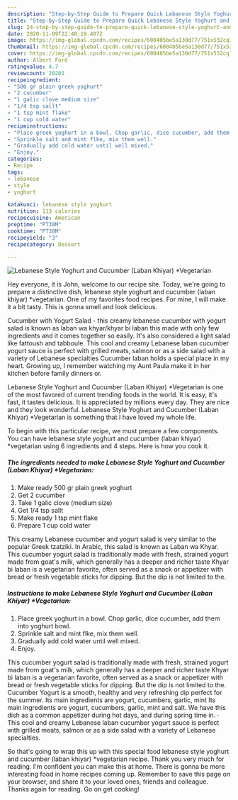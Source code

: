 ```yaml
---
description: "Step-by-Step Guide to Prepare Quick Lebanese Style Yoghurt and Cucumber (Laban Khiyar) *Vegetarian"
title: "Step-by-Step Guide to Prepare Quick Lebanese Style Yoghurt and Cucumber (Laban Khiyar) *Vegetarian"
slug: 24-step-by-step-guide-to-prepare-quick-lebanese-style-yoghurt-and-cucumber-laban-khiyar-vegetarian
date: 2020-11-09T22:48:19.407Z
image: https://img-global.cpcdn.com/recipes/600405be5a130d77/751x532cq70/lebanese-style-yoghurt-and-cucumber-laban-khiyar-vegetarian-recipe-main-photo.jpg
thumbnail: https://img-global.cpcdn.com/recipes/600405be5a130d77/751x532cq70/lebanese-style-yoghurt-and-cucumber-laban-khiyar-vegetarian-recipe-main-photo.jpg
cover: https://img-global.cpcdn.com/recipes/600405be5a130d77/751x532cq70/lebanese-style-yoghurt-and-cucumber-laban-khiyar-vegetarian-recipe-main-photo.jpg
author: Albert Ford
ratingvalue: 4.7
reviewcount: 20201
recipeingredient:
- "500 gr plain greek yoghurt"
- "2 cucumber"
- "1 galic clove medium size"
- "1/4 tsp sallt"
- "1 tsp mint flake"
- "1 cup cold water"
recipeinstructions:
- "Place greek yoghurt in a bowl. Chop garlic, dice cucumber, add them into yoghurt bowl."
- "Sprinkle salt and mint flke, mix them well."
- "Gradually add cold water until well mixed."
- "Enjoy."
categories:
- Recipe
tags:
- lebanese
- style
- yoghurt

katakunci: lebanese style yoghurt 
nutrition: 113 calories
recipecuisine: American
preptime: "PT30M"
cooktime: "PT38M"
recipeyield: "3"
recipecategory: Dessert

---
```



![Lebanese Style Yoghurt and Cucumber (Laban Khiyar) *Vegetarian](https://img-global.cpcdn.com/recipes/600405be5a130d77/751x532cq70/lebanese-style-yoghurt-and-cucumber-laban-khiyar-vegetarian-recipe-main-photo.jpg)

Hey everyone, it is John, welcome to our recipe site. Today, we're going to prepare a distinctive dish, lebanese style yoghurt and cucumber (laban khiyar) *vegetarian. One of my favorites food recipes. For mine, I will make it a bit tasty. This is gonna smell and look delicious.

Cucumber with Yogurt Salad - this creamy lebanese cucumber with yogurt salad is known as laban wa khyar/khyar bi laban this made with only few ingredients and it comes together so easily. It&#39;s also considered a light salad like fattoush and tabboule. This cool and creamy Lebanese laban cucumber yogurt sauce is perfect with grilled meats, salmon or as a side salad with a variety of Lebanese specialties Cucumber laban holds a special place in my heart. Growing up, I remember watching my Aunt Paula make it in her kitchen before family dinners or.

Lebanese Style Yoghurt and Cucumber (Laban Khiyar) *Vegetarian is one of the most favored of current trending foods in the world. It is easy, it's fast, it tastes delicious. It is appreciated by millions every day. They are nice and they look wonderful. Lebanese Style Yoghurt and Cucumber (Laban Khiyar) *Vegetarian is something that I have loved my whole life.


To begin with this particular recipe, we must prepare a few components. You can have lebanese style yoghurt and cucumber (laban khiyar) *vegetarian using 6 ingredients and 4 steps. Here is how you cook it.

<!--inarticleads1-->

##### The ingredients needed to make Lebanese Style Yoghurt and Cucumber (Laban Khiyar) *Vegetarian:

1. Make ready 500 gr plain greek yoghurt
1. Get 2 cucumber
1. Take 1 galic clove (medium size)
1. Get 1/4 tsp sallt
1. Make ready 1 tsp mint flake
1. Prepare 1 cup cold water


This creamy Lebanese cucumber and yogurt salad is very similar to the popular Greek tzatziki. In Arabic, this salad is known as Laban wa Khyar. This cucumber yogurt salad is traditionally made with fresh, strained yogurt made from goat&#39;s milk, which generally has a deeper and richer taste Khyar bi laban is a vegetarian favorite, often served as a snack or appetizer with bread or fresh vegetable sticks for dipping. But the dip is not limited to the. 

<!--inarticleads2-->

##### Instructions to make Lebanese Style Yoghurt and Cucumber (Laban Khiyar) *Vegetarian:

1. Place greek yoghurt in a bowl. Chop garlic, dice cucumber, add them into yoghurt bowl.
1. Sprinkle salt and mint flke, mix them well.
1. Gradually add cold water until well mixed.
1. Enjoy.


This cucumber yogurt salad is traditionally made with fresh, strained yogurt made from goat&#39;s milk, which generally has a deeper and richer taste Khyar bi laban is a vegetarian favorite, often served as a snack or appetizer with bread or fresh vegetable sticks for dipping. But the dip is not limited to the. Cucumber Yogurt is a smooth, healthy and very refreshing dip perfect for the summer. Its main ingredients are yogurt, cucumbers, garlic, mint Its main ingredients are yogurt, cucumbers, garlic, mint and salt. We have this dish as a common appetizer during hot days, and during spring time in. · This cool and creamy Lebanese laban cucumber yogurt sauce is perfect with grilled meats, salmon or as a side salad with a variety of Lebanese specialties. 

So that's going to wrap this up with this special food lebanese style yoghurt and cucumber (laban khiyar) *vegetarian recipe. Thank you very much for reading. I'm confident you can make this at home. There is gonna be more interesting food in home recipes coming up. Remember to save this page on your browser, and share it to your loved ones, friends and colleague. Thanks again for reading. Go on get cooking!
